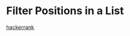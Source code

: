 # Filter Positions in a List

[hackerrank](https://www.hackerrank.com/challenges/fp-filter-positions-in-a-list)

